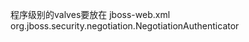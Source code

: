 程序级别的valves要放在 jboss-web.xml
<valve>
  <class-name>org.jboss.security.negotiation.NegotiationAuthenticator</class-name>
</valve>

